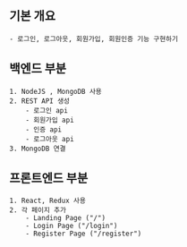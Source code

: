 ## 기본 개요

    - 로그인, 로그아웃, 회원가입, 회원인증 기능 구현하기

## 백엔드 부분

    1. NodeJS , MongoDB 사용
    2. REST API 생성
        - 로그인 api
        - 회원가입 api
        - 인증 api
        - 로그아웃 api
    3. MongoDB 연결

## 프론트엔드 부분

    1. React, Redux 사용
    2. 각 페이지 추가
        - Landing Page ("/")
        - Login Page ("/login")
        - Register Page ("/register")

